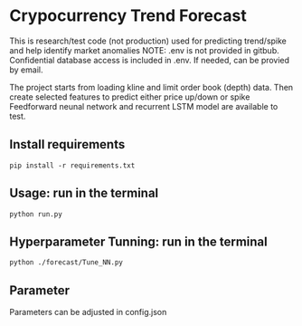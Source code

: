 # Crypocurrency Trend Forecast
This is research/test code (not production) used for predicting trend/spike and help identify market anomalies 
NOTE: .env is not provided in gitbub. Confidential database access is included in .env. If needed, can be provied by email.

The project starts from loading kline and limit order book (depth) data. 
Then create selected features to predict either price up/down or spike
Feedforward neunal network and recurrent LSTM model are available to test. 

## Install requirements
```
pip install -r requirements.txt
```
## Usage: run in the terminal
```
python run.py
```

## Hyperparameter Tunning: run in the terminal
```
python ./forecast/Tune_NN.py
```
## Parameter
Parameters can be adjusted in config.json
